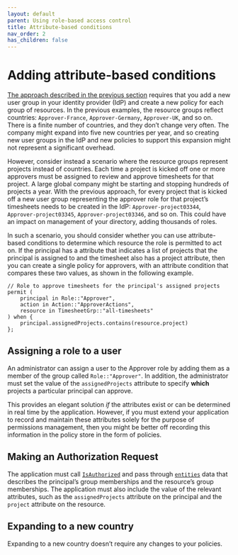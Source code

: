 ```yaml
---
layout: default
parent: Using role-based access control
title: Attribute-based conditions
nav_order: 2
has_children: false
---
```


# Adding attribute-based conditions

[The approach described in the previous section](bp-implementing-roles-groups.html) requires that you add a new user group in your identity provider (IdP) and create a new policy for each group of resources. In the previous examples, the resource groups reflect countries: `Approver-France`, `Approver-Germany`, `Approver-UK`, and so on. There is a finite number of countries, and they don’t change very often. The company might expand into five new countries per year, and so creating new user groups in the IdP and new policies to support this expansion might not represent a significant overhead.

However, consider instead a scenario where the resource groups represent projects instead of countries. Each time a project is kicked off one or more approvers must be assigned to review and approve timesheets for that project. A large global company might be starting and stopping hundreds of projects a year. With the previous approach, for every project that is kicked off a new user group representing the approver role for that project’s timesheets needs to be created in the IdP: `Approver-project03344`, `Approver-project03345`, `Approver-project03346`, and so on. This could have an impact on management of your directory, adding thousands of roles.

In such a scenario, you should consider whether you can use attribute-based conditions to determine which resource the role is permitted to act on. If the principal has a attribute that indicates a list of projects that the principal is assigned to and the timesheet also has a project attribute, then you can create a single policy for approvers, with an attribute condition that compares these two values, as shown in the following example.

```cedar
// Role to approve timesheets for the principal's assigned projects
permit (
    principal in Role::"Approver",
    action in Action::"ApproverActions",
    resource in TimesheetGrp::"all-timesheets"
) when {
    principal.assignedProjects.contains(resource.project)
};
```

## Assigning a role to a user

An administrator can assign a user to the Approver role by adding them as a member of the group called `Role::"Approver"`. In addition, the administrator must set the value of the `assignedProjects` attribute to specify **which** projects a particular principal can approve.

This provides an elegant solution _if_ the attributes exist or can be determined in real time by the application. However, if you must extend your application to record and maintain these attributes solely for the purpose of permissions management, then you might be better off recording this information in the policy store in the form of policies.

## Making an Authorization Request

The application must call [`IsAuthorized`](https://docs.aws.amazon.com/verifiedpermissions/latest/apireference/API_IsAuthorized.html) and pass through [`entities`](https://docs.aws.amazon.com/verifiedpermissions/latest/apireference/API_IsAuthorized.html#verifiedpermissions-IsAuthorized-request-entities) data that describes the principal’s group memberships and the resource’s group memberships. The application must also include the value of the relevant attributes, such as the `assignedProjects` attribute on the principal and the `project` attribute on the resource.

## Expanding to a new country

Expanding to a new country doesn’t require any changes to your policies.
